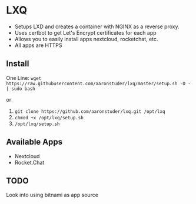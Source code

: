 # LXQ

* Setups LXD and creates a container with NGINX as a reverse proxy.
* Uses certbot to get Let's Encrypt certificates for each app
* Allows you to easily install apps nextcloud, rocketchat, etc.
* All apps are HTTPS

## Install

One Line: `wget https://raw.githubusercontent.com/aaronstuder/lxq/master/setup.sh -O - | sudo bash`

or
1. `git clone https://github.com/aaronstuder/lxq.git /opt/lxq`
2. `chmod +x /opt/lxq/setup.sh`
3. `/opt/lxq/setup.sh`

## Available Apps

* Nextcloud
* Rocket.Chat


## TODO
Look into using bitnami as app source
